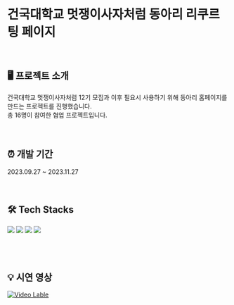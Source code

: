 # 건국대학교 멋쟁이사자처럼 동아리 리쿠르팅 페이지

<br>

## 🖥️ 프로젝트 소개
건국대학교 멋쟁이사자처럼 12기 모집과 이후 필요시 사용하기 위해 동아리 홈페이지를 만드는 프로젝트를 진행했습니다. <br>
총 16명이 참여한 협업 프로젝트입니다.
<br><br><br>

## ⏰ 개발 기간
2023.09.27 ~ 2023.11.27
<br><br><br>

## 🛠️ Tech Stacks
<div>
  <img src="https://img.shields.io/badge/react-61DAFB?style=for-the-badge&logo=react&logoColor=white">
  <img src="https://img.shields.io/badge/springboot-6DB33F?style=for-the-badge&logo=springboot&logoColor=white">
  <img src="https://img.shields.io/badge/django-092E20?style=for-the-badge&logo=django&logoColor=white">
  <img src="https://img.shields.io/badge/mysql-4479A1?style=for-the-badge&logo=mysql&logoColor=white">
</div>
<br><br><br>

## 💡 시연 영상
[![Video Lable](http://img.youtube.com/vi/djTQbQlorOM/0.jpg)](https://youtu.be/djTQbQlorOM?si=uMLmHHPUEQUlAg3q)
